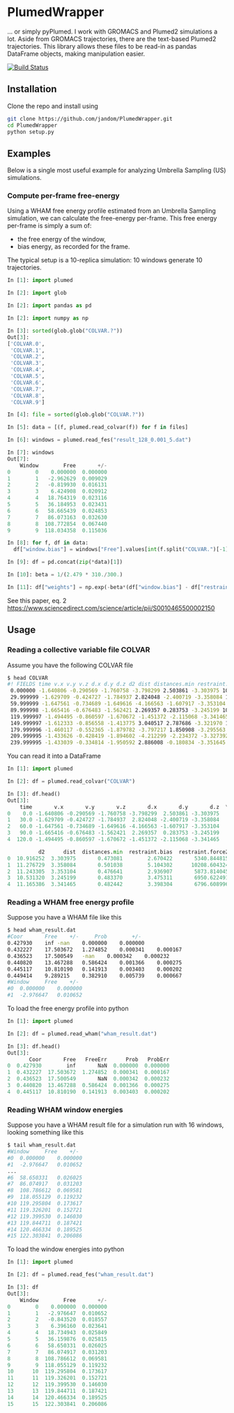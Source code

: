 # PlumedWrapper

... or simply pyPlumed. I work with GROMACS and Plumed2 simulations a lot.
Aside from GROMACS trajectories, there are the text-based Plumed2 trajectories.
This library allows these files to be read-in as pandas DataFrame objects, making manipulation easier.

[![Build Status](https://travis-ci.org/jandom/PlumedWrapper.svg?branch=master)](https://travis-ci.org/jandom/PlumedWrapper)

## Installation

Clone the repo and install using

```bash
git clone https://github.com/jandom/PlumedWrapper.git
cd PlumedWrapper
python setup.py
```

## Examples

Below is a single most useful example for analyzing Umbrella Sampling (US) simulations.

### Compute per-frame free-energy

Using a WHAM free energy profile estimated from an Umbrella Sampling simulation, we can calculate the free-energy per-frame. This free energy per-frame is simply a sum of:

- the free energy of the window,
- bias energy, as recorded for the frame.

The typical setup is a 10-replica simulation: 10 windows generate 10 trajectories.

```python
In [1]: import plumed

In [2]: import glob

In [2]: import pandas as pd

In [2]: import numpy as np

In [3]: sorted(glob.glob("COLVAR.?"))
Out[3]:
['COLVAR.0',
 'COLVAR.1',
 'COLVAR.2',
 'COLVAR.3',
 'COLVAR.4',
 'COLVAR.5',
 'COLVAR.6',
 'COLVAR.7',
 'COLVAR.8',
 'COLVAR.9']

In [4]: file = sorted(glob.glob("COLVAR.?"))

In [5]: data = [(f, plumed.read_colvar(f)) for f in files]

In [6]: windows = plumed.read_fes("result_128_0.001_5.dat")

In [7]: windows
Out[7]:
    Window        Free       +/-
0        0    0.000000  0.000000
1        1   -2.962629  0.009029
2        2   -0.819930  0.016131
3        3    6.424908  0.020912
4        4   18.764319  0.023116
5        5   36.184953  0.023431
6        6   58.665439  0.024853
7        7   86.073163  0.032630
8        8  108.772854  0.067440
9        9  118.034358  0.115036

In [8]: for f, df in data:
  df["window.bias"] = windows["Free"].values[int(f.split("COLVAR.")[-1])]

In [9]: df = pd.concat(zip(*data)[1])

In [10]: beta = 1/(2.479 * 310./300.)

In [11]: df["weights"] = np.exp(-beta*(df["window.bias"] - df["restraint.bias"]))

```

See this paper, eq. 2 https://www.sciencedirect.com/science/article/pii/S0010465500002150

## Usage

### Reading a collective variable file COLVAR

Assume you have the following COLVAR file

```bash
$ head COLVAR
#! FIELDS time v.x v.y v.z d.x d.y d.z d2 dist distances.min restraint.bias restraint.force2
 0.000000 -1.640806 -0.290569 -1.760758 -3.798299 2.503861 -3.303975 10.916252 3.303975 0.473081 2.670422 5340.844815
 29.999999 -1.629709 -0.424727 -1.784937 2.824048 -2.400719 -3.358084 11.276729 3.358084 0.501038 5.104302 10208.604324
 59.999999 -1.647561 -0.734689 -1.649616 -4.166563 -1.607917 -3.353104 11.243305 3.353104 0.476641 2.936907 5873.814045
 89.999998 -1.665416 -0.676483 -1.562421 2.269357 0.283753 -3.245199 10.531320 3.245199 0.483370 3.475311 6950.622491
 119.999997 -1.494495 -0.860597 -1.670672 -1.451372 -2.115068 -3.341465 11.165386 3.341465 0.482442 3.398304 6796.608996
 149.999997 -1.612333 -0.856558 -1.413775 3.040517 2.787686 -3.321970 11.035486 3.321970 0.489207 3.978927 7957.854806
 179.999996 -1.460117 -0.552365 -1.879782 -3.797217 1.850908 -3.295563 10.860736 3.295563 0.483233 3.463835 6927.669979
 209.999995 -1.433626 -0.428419 -1.894602 -4.212299 -2.234372 -3.327392 11.071540 3.327392 0.482861 3.432947 6865.894313
 239.999995 -1.433039 -0.334814 -1.950592 2.886008 -0.180834 -3.351645 11.233523 3.351645 0.483527 3.488397 6976.794135
```

You can read it into a DataFrame

```python
In [1]: import plumed

In [2]: df = plumed.read_colvar("COLVAR")

In [3]: df.head()
Out[3]:
    time       v.x       v.y       v.z       d.x       d.y       d.z  \
0    0.0 -1.640806 -0.290569 -1.760758 -3.798299  2.503861 -3.303975   
1   30.0 -1.629709 -0.424727 -1.784937  2.824048 -2.400719 -3.358084   
2   60.0 -1.647561 -0.734689 -1.649616 -4.166563 -1.607917 -3.353104   
3   90.0 -1.665416 -0.676483 -1.562421  2.269357  0.283753 -3.245199   
4  120.0 -1.494495 -0.860597 -1.670672 -1.451372 -2.115068 -3.341465   

          d2      dist  distances.min  restraint.bias  restraint.force2  
0  10.916252  3.303975       0.473081        2.670422       5340.844815  
1  11.276729  3.358084       0.501038        5.104302      10208.604324  
2  11.243305  3.353104       0.476641        2.936907       5873.814045  
3  10.531320  3.245199       0.483370        3.475311       6950.622491  
4  11.165386  3.341465       0.482442        3.398304       6796.608996  
```

### Reading a WHAM free energy profile

Suppose you have a WHAM file like this

```bash
$ head wham_result.dat
#Coor		Free	+/-		Prob		+/-
0.427930	inf	-nan	0.000000	0.000000
0.432227	17.503672	1.274852	0.000341	0.000167
0.436523	17.500549	-nan	0.000342	0.000232
0.440820	13.467288	0.586424	0.001366	0.000275
0.445117	10.810190	0.141913	0.003403	0.000202
0.449414	9.289215	0.382910	0.005739	0.000667
#Window		Free	+/-
#0	0.000000	0.000000
#1	-2.976647	0.010652
```

To load the free energy profile into python

```python
In [1]: import plumed

In [2]: df = plumed.read_wham("wham_result.dat")

In [3]: df.head()
Out[3]:
       Coor       Free   FreeErr      Prob   ProbErr
0  0.427930        inf       NaN  0.000000  0.000000
1  0.432227  17.503672  1.274852  0.000341  0.000167
2  0.436523  17.500549       NaN  0.000342  0.000232
3  0.440820  13.467288  0.586424  0.001366  0.000275
4  0.445117  10.810190  0.141913  0.003403  0.000202
```

### Reading WHAM window energies

Suppose you have a WHAM result file for a simulation run with 16 windows, looking something like this

```bash
$ tail wham_result.dat
#Window		Free	+/-
#0	0.000000	0.000000
#1	-2.976647	0.010652
...
#6	58.650331	0.026025
#7	86.074917	0.031203
#8	108.786612	0.069581
#9	118.055129	0.119232
#10	119.295804	0.173617
#11	119.326201	0.152721
#12	119.399530	0.146030
#13	119.844711	0.187421
#14	120.466334	0.189525
#15	122.303841	0.206086

```

To load the window energies into python

```python
In [1]: import plumed

In [2]: df = plumed.read_fes("wham_result.dat")

In [3]: df
Out[3]:
    Window        Free       +/-
0        0    0.000000  0.000000
1        1   -2.976647  0.010652
2        2   -0.843520  0.018557
3        3    6.396160  0.023641
4        4   18.734943  0.025849
5        5   36.159876  0.025815
6        6   58.650331  0.026025
7        7   86.074917  0.031203
8        8  108.786612  0.069581
9        9  118.055129  0.119232
10      10  119.295804  0.173617
11      11  119.326201  0.152721
12      12  119.399530  0.146030
13      13  119.844711  0.187421
14      14  120.466334  0.189525
15      15  122.303841  0.206086
```

